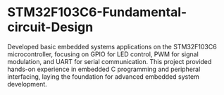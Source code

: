 # STM32F103C6-Fundamental-circuit-Design
Developed basic embedded systems applications on the STM32F103C6 microcontroller, focusing on GPIO for LED control, PWM for signal modulation, and UART for serial communication. This project provided hands-on experience in embedded C programming and peripheral interfacing, laying the foundation for advanced embedded system development.
